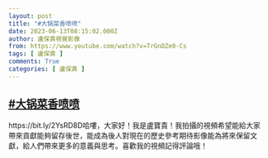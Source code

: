 ```yaml
---
layout: post
title: "#大锅菜香喷喷"
date: 2023-06-13T08:15:02.000Z
author: 盧保貴視覺影像
from: https://www.youtube.com/watch?v=TrGnDZe0-Cs
tags: [ 盧保貴 ]
comments: True
categories: [ 盧保貴 ]
---
```

<!--1686644102000-->
[#大锅菜香喷喷](https://www.youtube.com/watch?v=TrGnDZe0-Cs)
------

<div>
https://bit.ly/2YsRD8D哈嘍，大家好！我是盧寶貴！我拍攝的視頻希望能給大家帶來貢獻能夠留存後世，能成為後人對現在的歷史參考期待影像能為將來保留文獻，給人們帶來更多的意義與思考。喜歡我的視頻記得評論哦！
</div>
